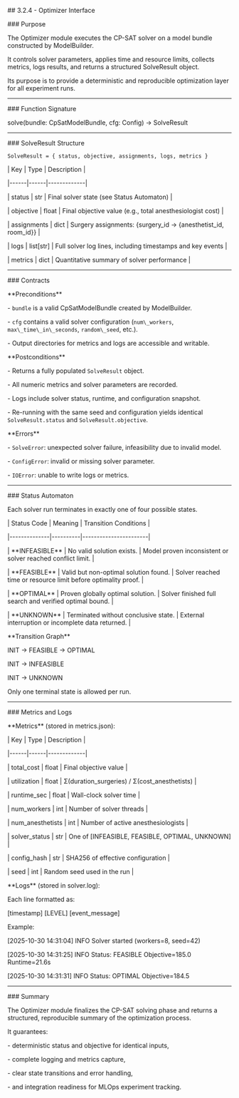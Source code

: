 \## 3.2.4 - Optimizer Interface



\### Purpose

The Optimizer module executes the CP-SAT solver on a model bundle constructed by ModelBuilder.  

It controls solver parameters, applies time and resource limits, collects metrics, logs results, and returns a structured SolveResult object.  

Its purpose is to provide a deterministic and reproducible optimization layer for all experiment runs.



---



\### Function Signature

solve(bundle: CpSatModelBundle, cfg: Config) -> SolveResult





---



\### SolveResult Structure

`SolveResult = { status, objective, assignments, logs, metrics }`



| Key | Type | Description |

|------|------|-------------|

| status | str | Final solver state (see Status Automaton) |

| objective | float | Final objective value (e.g., total anesthesiologist cost) |

| assignments | dict | Surgery assignments: {surgery\_id -> {anesthetist\_id, room\_id}} |

| logs | list\[str] | Full solver log lines, including timestamps and key events |

| metrics | dict | Quantitative summary of solver performance |



---



\### Contracts



\*\*Preconditions\*\*

\- `bundle` is a valid CpSatModelBundle created by ModelBuilder.  

\- `cfg` contains a valid solver configuration (`num\_workers`, `max\_time\_in\_seconds`, `random\_seed`, etc.).  

\- Output directories for metrics and logs are accessible and writable.



\*\*Postconditions\*\*

\- Returns a fully populated `SolveResult` object.  

\- All numeric metrics and solver parameters are recorded.  

\- Logs include solver status, runtime, and configuration snapshot.  

\- Re-running with the same seed and configuration yields identical `SolveResult.status` and `SolveResult.objective`.  



\*\*Errors\*\*

\- `SolveError`: unexpected solver failure, infeasibility due to invalid model.  

\- `ConfigError`: invalid or missing solver parameter.  

\- `IOError`: unable to write logs or metrics.



---



\### Status Automaton

Each solver run terminates in exactly one of four possible states.



| Status Code | Meaning | Transition Conditions |

|--------------|----------|-----------------------|

| \*\*INFEASIBLE\*\* | No valid solution exists. | Model proven inconsistent or solver reached conflict limit. |

| \*\*FEASIBLE\*\* | Valid but non-optimal solution found. | Solver reached time or resource limit before optimality proof. |

| \*\*OPTIMAL\*\* | Proven globally optimal solution. | Solver finished full search and verified optimal bound. |

| \*\*UNKNOWN\*\* | Terminated without conclusive state. | External interruption or incomplete data returned. |



\*\*Transition Graph\*\*

INIT -> FEASIBLE -> OPTIMAL

INIT -> INFEASIBLE

INIT -> UNKNOWN



Only one terminal state is allowed per run.



---



\### Metrics and Logs



\*\*Metrics\*\* (stored in metrics.json):

| Key | Type | Description |

|------|------|-------------|

| total\_cost | float | Final objective value |

| utilization | float | Σ(duration\_surgeries) / Σ(cost\_anesthetists) |

| runtime\_sec | float | Wall-clock solver time |

| num\_workers | int | Number of solver threads |

| num\_anesthetists | int | Number of active anesthesiologists |

| solver\_status | str | One of \[INFEASIBLE, FEASIBLE, OPTIMAL, UNKNOWN] |

| config\_hash | str | SHA256 of effective configuration |

| seed | int | Random seed used in the run |



\*\*Logs\*\* (stored in solver.log):

Each line formatted as:

\[timestamp] \[LEVEL] \[event\_message]



Example:

\[2025-10-30 14:31:04] INFO Solver started (workers=8, seed=42)

\[2025-10-30 14:31:25] INFO Status: FEASIBLE Objective=185.0 Runtime=21.6s

\[2025-10-30 14:31:31] INFO Status: OPTIMAL Objective=184.5





---



\### Summary

The Optimizer module finalizes the CP-SAT solving phase and returns a structured, reproducible summary of the optimization process.  

It guarantees:

\- deterministic status and objective for identical inputs,  

\- complete logging and metrics capture,  

\- clear state transitions and error handling,  

\- and integration readiness for MLOps experiment tracking.

























